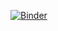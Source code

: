[![Binder](https://mybinder.org/badge.svg)](https://mybinder.org/v2/gh/admjls/python-training/master)
